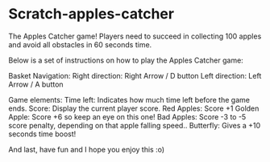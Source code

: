 # Scratch-apples-catcher
The Apples Catcher game!
 Players need to succeed in collecting 100 apples and avoid all obstacles in 60 seconds time.

Below is a set of instructions on how to play the Apples Catcher game: 

Basket Navigation: 
    Right direction: Right Arrow / D button
    Left direction:   Left Arrow   / A button

Game elements:
    Time left: Indicates how much time left before the game ends.
    Score: Display the current player score.
    Red Apples:  Score +1
    Golden Apple: Score +6  so keep an eye on this one!
    Bad Apples:  Score -3 to -5 score penalty, depending on that apple falling speed.. 
    Butterfly: Gives a +10 seconds time boost!  

And last, have fun and I hope you enjoy this :o)
